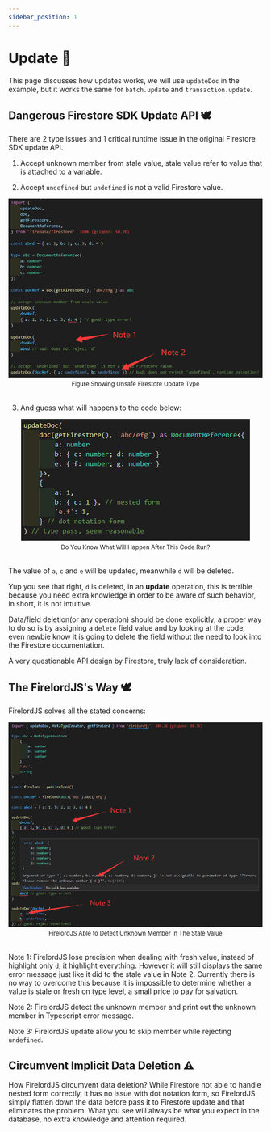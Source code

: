 ```yaml
---
sidebar_position: 1
---
```


# Update 🍃

This page discusses how updates works, we will use `updateDoc` in the example, but it works the same for `batch.update` and `transaction.update`.

## Dangerous Firestore SDK Update API 🕊️

There are 2 type issues and 1 critical runtime issue in the original Firestore SDK update API.

1. Accept unknown member from stale value, stale value refer to value that is attached to a variable.

2. Accept `undefined` but `undefined` is not a valid Firestore value.

<div align='center'>
    <img src='https://github.com/tylim88/FirelordJSDoc/blob/main/static/img/update1.png?raw=true' /></div>
<div align='center'>
    <small>Figure Showing Unsafe Firestore Update Type</small>
</div>
<br/>

3. And guess what will happens to the code below:

<div align='center'>
    <img src='https://github.com/tylim88/FirelordJSDoc/blob/main/static/img/update2.png?raw=true' /></div>
<div align='center'>
    <small>Do You Know What Will Happen After This Code Run?</small>
</div>
<br/>

The value of `a`, `c` and `e` will be updated, meanwhile `d` will be deleted.

Yup you see that right, `d` is deleted, in an **update** operation, this is terrible because you need extra knowledge in order to be aware of such behavior, in short, it is not intuitive.

Data/field deletion(or any operation) should be done explicitly, a proper way to do so is by assigning a `delete` field value and by looking at the code, even newbie know it is going to delete the field without the need to look into the Firestore documentation.

A very questionable API design by Firestore, truly lack of consideration.

## The FirelordJS's Way 🕊️

FirelordJS solves all the stated concerns:

<div align='center'>
    <img src='https://github.com/tylim88/FirelordJSDoc/blob/main/static/img/update3.png?raw=true' /></div>
<div align='center'>
    <small>FirelordJS Able to Detect Unknown Member In The Stale Value</small>
</div>
<br/>

Note 1: FirelordJS lose precision when dealing with fresh value, instead of highlight only `d`, it highlight everything. However it will still displays the same error message just like it did to the stale value in Note 2. Currently there is no way to overcome this because it is impossible to determine whether a value is stale or fresh on type level, a small price to pay for salvation.

Note 2: FirelordJS detect the unknown member and print out the unknown member in Typescript error message.

Note 3: FirelordJS update allow you to skip member while rejecting `undefined`.

## Circumvent Implicit Data Deletion ⚠️

How FirelordJS circumvent data deletion? While Firestore not able to handle nested form correctly, it has no issue with dot notation form, so FirelordJS simply flatten down the data before pass it to Firestore update and that eliminates the problem. What you see will always be what you expect in the database, no extra knowledge and attention required.
